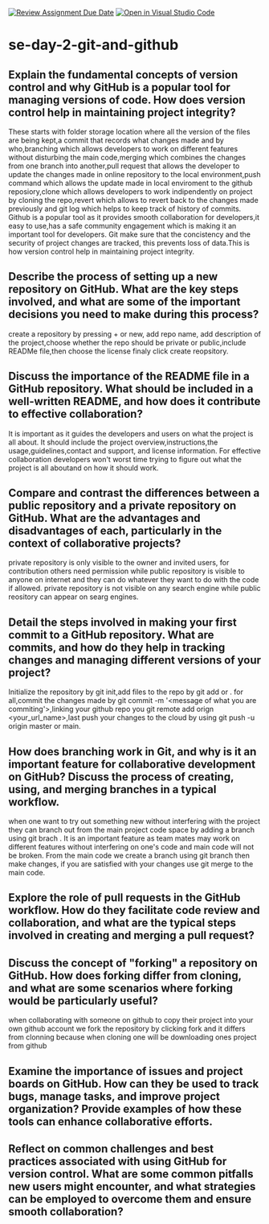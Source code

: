 [![Review Assignment Due Date](https://classroom.github.com/assets/deadline-readme-button-22041afd0340ce965d47ae6ef1cefeee28c7c493a6346c4f15d667ab976d596c.svg)](https://classroom.github.com/a/8wgCKhpZ)
[![Open in Visual Studio Code](https://classroom.github.com/assets/open-in-vscode-2e0aaae1b6195c2367325f4f02e2d04e9abb55f0b24a779b69b11b9e10269abc.svg)](https://classroom.github.com/online_ide?assignment_repo_id=18414185&assignment_repo_type=AssignmentRepo)
# se-day-2-git-and-github
## Explain the fundamental concepts of version control and why GitHub is a popular tool for managing versions of code. How does version control help in maintaining project integrity?
These starts with folder storage location where all the version of the files are being kept,a commit that records what changes made and by who,branching which allows developers to work on different features without disturbing the main code,merging which combines the changes from one branch into another,pull request that allows the developer to update the changes made in online repository to the local environment,push command which allows the update made in local enviroment to the github reposiory,clone which allows developers to work indipendently on project by cloning the repo,revert which allows to revert back to the changes made previously and git log which helps to keep track of history of commits.
Github is a popular tool as it provides smooth collaboration for developers,it easy to use,has a safe community engagement which is  making it an important tool for developers.
Git make sure that the concistency and the security of project changes are tracked, this prevents loss of data.This is how version control help in maintaining project integrity.
## Describe the process of setting up a new repository on GitHub. What are the key steps involved, and what are some of the important decisions you need to make during this process?
create a repository by pressing + or new, add repo name, add description of the project,choose whether the repo should be private or public,include READMe file,then choose the license finaly click create reopsitory.
## Discuss the importance of the README file in a GitHub repository. What should be included in a well-written README, and how does it contribute to effective collaboration?
It is important as it guides the developers and users on what the project is all about.
It should include the project overview,instructions,the usage,guidelines,contact and support, and license information.
For effective collaboration developers won't worst time trying to figure out what the project is all aboutand on how it should work.
## Compare and contrast the differences between a public repository and a private repository on GitHub. What are the advantages and disadvantages of each, particularly in the context of collaborative projects?
private repository is only visible to the owner and invited users, for contribution others need permission while public repository is visible to anyone on internet and they can do whatever they want to do with the code if allowed.
private repository is not visible on any search engine while public reository can appear on searg engines.
## Detail the steps involved in making your first commit to a GitHub repository. What are commits, and how do they help in tracking changes and managing different versions of your project?
Initialize the repository by git init,add files to the repo by git add<file name> or . for all,commit the changes made by git commit -m '<message of what you are commiting'>,linking your github repo you git remote add orign <your_url_name>,last push your changes to the cloud by using git push -u origin master or main.
## How does branching work in Git, and why is it an important feature for collaborative development on GitHub? Discuss the process of creating, using, and merging branches in a typical workflow.
when one want to try out something new without interfering with the project they can branch out from the main project code space by adding a branch using git brach <name of the branch>.
It is an important feature as team mates may work on different features without interfering on one's code and main code will not be broken.
From the main code we create a branch using git branch <the name of the branch> then make changes, if you are satisfied with your changes use git merge<name of the branch> to the main code.
## Explore the role of pull requests in the GitHub workflow. How do they facilitate code review and collaboration, and what are the typical steps involved in creating and merging a pull request?

## Discuss the concept of "forking" a repository on GitHub. How does forking differ from cloning, and what are some scenarios where forking would be particularly useful?
when collaborating with someone on github to copy their project into your own github account we fork the repository by clicking fork and it differs from clonning because when cloning one will be downloading ones project from github
## Examine the importance of issues and project boards on GitHub. How can they be used to track bugs, manage tasks, and improve project organization? Provide examples of how these tools can enhance collaborative efforts.

## Reflect on common challenges and best practices associated with using GitHub for version control. What are some common pitfalls new users might encounter, and what strategies can be employed to overcome them and ensure smooth collaboration?
